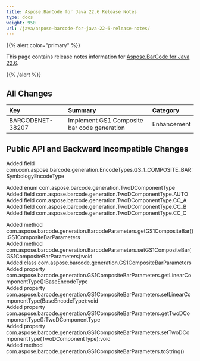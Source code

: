 ```yaml
---
title: Aspose.BarCode for Java 22.6 Release Notes
type: docs
weight: 950
url: /java/aspose-barcode-for-java-22-6-release-notes/
---
```


{{% alert color="primary" %}}

This page contains release notes information for [Aspose.BarCode for Java 22.6](https://downloads.aspose.com/barcode/java/new-releases/aspose.barcode-for-java-22.6/).

{{% /alert %}}
## **All Changes**

|**Key**|**Summary**|**Category**|
| :- | :- | :- |
|BARCODENET-38207|Implement GS1 Composite bar code generation|Enhancement|  

## **Public API and Backward Incompatible Changes**

Added field com.com.aspose.barcode.generation.EncodeTypes.GS_1_COMPOSITE_BAR:SymbologyEncodeType  

Added enum com.aspose.barcode.generation.TwoDComponentType    
Added field com.aspose.barcode.generation.TwoDComponentType.AUTO    
Added field com.aspose.barcode.generation.TwoDComponentType.CC_A   
Added field com.aspose.barcode.generation.TwoDComponentType.CC_B  
Added field com.aspose.barcode.generation.TwoDComponentType.CC_C   

Added method com.aspose.barcode.generation.BarcodeParameters.getGS1CompositeBar():GS1CompositeBarParameters    
Added method com.aspose.barcode.generation.BarcodeParameters.setGS1CompositeBar(GS1CompositeBarParameters):void   
Added class com.aspose.barcode.generation.GS1CompositeBarParameters    
Added property com.aspose.barcode.generation.GS1CompositeBarParameters.getLinearComponentType():BaseEncodeType    
Added property com.aspose.barcode.generation.GS1CompositeBarParameters.setLinearComponentType(BaseEncodeType):void    
Added property com.aspose.barcode.generation.GS1CompositeBarParameters.getTwoDComponentType():TwoDComponentType    
Added property com.aspose.barcode.generation.GS1CompositeBarParameters.setTwoDComponentType(TwoDComponentType):void    
Added method com.aspose.barcode.generation.GS1CompositeBarParameters.toString()    